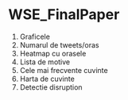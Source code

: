 # WSE_FinalPaper

1. Graficele
2. Numarul de tweets/oras 
3. Heatmap cu orasele
5. Lista de motive 
6. Cele mai frecvente cuvinte
7. Harta de cuvinte 
8. Detectie disruption
